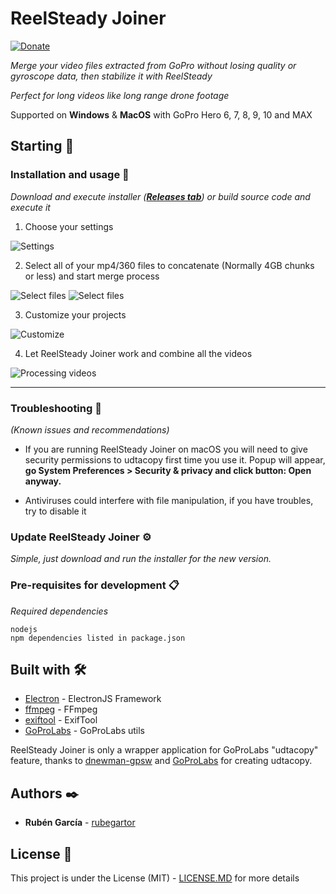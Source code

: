 # ReelSteady Joiner

[![Donate](https://img.shields.io/badge/Donate-PayPal-green.svg)](https://www.paypal.com/donate?hosted_button_id=P9JH3CF5DHEJW)

_Merge your video files extracted from GoPro without losing quality or gyroscope data, then stabilize it with ReelSteady_

_Perfect for long videos like long range drone footage_

Supported on **Windows** & **MacOS** with GoPro Hero 6, 7, 8, 9, 10 and MAX

## Starting 🚀

### Installation and usage 🔧

_Download and execute installer (**[Releases tab](https://github.com/rubegartor/ReelSteady-Joiner/releases)**) or build source code and execute it_

1. Choose your settings

![Settings](https://i.imgur.com/A3vTKBF.png)

2. Select all of your mp4/360 files to concatenate (Normally 4GB chunks or less) and start merge process

![Select files](https://i.imgur.com/na3SE7l.png)
![Select files](https://i.imgur.com/zMIcsCo.png)

3. Customize your projects

![Customize](https://i.imgur.com/wdao3Gz.png)

4. Let ReelSteady Joiner work and combine all the videos

![Processing videos](https://i.imgur.com/Gjawlv7.png)

---

### Troubleshooting 🔎
_(Known issues and recommendations)_

- If you are running ReelSteady Joiner on macOS you will need to give security permissions to udtacopy first time you use it.
  Popup will appear, **go System Preferences > Security & privacy and click button: Open anyway.**

- Antiviruses could interfere with file manipulation, if you have troubles, try to disable it

### Update ReelSteady Joiner ⚙️

_Simple, just download and run the installer for the new version._

### Pre-requisites for development 📋

_Required dependencies_

```
nodejs
npm dependencies listed in package.json
```

## Built with 🛠️

* [Electron](https://www.electronjs.org/) - ElectronJS Framework
* [ffmpeg](http://ffmpeg.org/) - FFmpeg
* [exiftool](https://exiftool.org/) - ExifTool
* [GoProLabs](https://gopro.github.io/labs/) - GoProLabs utils

ReelSteady Joiner is only a wrapper application for GoProLabs "udtacopy" feature, thanks to [dnewman-gpsw](https://github.com/dnewman-gpsw) and [GoProLabs](https://github.com/gopro/labs) for creating udtacopy.

## Authors ✒️

* **Rubén García** - [rubegartor](https://github.com/rubegartor)

## License 📄

This project is under the License (MIT) - [LICENSE.MD](LICENSE.MD) for more details
